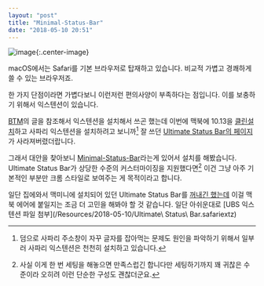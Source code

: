 ```yaml
---
layout: "post"
title: "Minimal-Status-Bar"
date: "2018-05-10 20:51"
---
```


![image](https://camo.githubusercontent.com/2dbd0e4669744298f638c8531daab9dc4d15860b/68747470733a2f2f636c6475702e636f6d2f5f4b734f30364d785a742e706e67){:.center-image}

macOS에서는 Safari를 기본 브라우저로 탑재하고 있습니다. 비교적 가볍고 경쾌하게 쓸 수 있는 브라우저죠.

한 가지 단점이라면 가볍다보니 이런저런 편의사양이 부족하다는 점입니다. 이를 보충하기 위해서 익스텐션이 있습니다.

[BTM](macnews.tistory.com/1663)의 글을 참조해서 익스텐션을 설치해서 쓰곤 했는데 이번에 맥북에 10.13을 [클린설치](https://canor.cf/2018/04/22/맥북-에어-macos-10-13-클린-설치/)하고 사파리 익스텐션을 설치하려고 보니까[^1] 잘 쓰던 [Ultimate Status Bar의 페이지](http://ultimatestatusbar.com)가 사라져버렸더랍니다.

[^1]: 덤으로 사파리 주소창이 자꾸 글자를 잡아먹는 문제도 원인을 파악하기 위해서 일부러 사파리 익스텐션은 천천히 설치하고 있습니다.

그래서 대안을 찾아보니 [Minimal-Status-Bar](https://github.com/visnup/Minimal-Status-Bar)라는게 있어서 설치를 해봤습니다. Ultimate Status Bar가 상당한 수준의 커스터마이징을 지원했다면[^2] 이건 그냥 아주 기본적인 부분만 크롬 스타일로 보여주는 게 목적이라고 합니다.

[^2]: 사실 이게 한 번 세팅을 해놓으면 만족스럽긴 합니다만 세팅하기까지 꽤 귀찮은 수준이라 오히려 이런 단순한 구성도 괜찮더군요.

일단 집에와서 맥미니에 설치되어 있던 Ultimate Status Bar를 [꺼내긴 했는데](https://canor.cf/2018/05/10/사파리-익스텐션-추출하기/) 이걸 맥북 에어에 붙일지는 조금 더 고민을 해봐야 할 것 같습니다. 일단 아쉬운대로 [UBS 익스텐션 파일 첨부](/Resources/2018-05-10/Ultimate\ Status\ Bar.safariextz)

